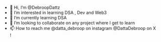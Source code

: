 - 👋 Hi, I’m @DebroopDattz
- 👀 I’m interested in learning DSA , Dev and Web3
- 🌱 I’m currently learning DSA
- 💞️ I’m looking to collaborate on any project where I get to learn
- 📫 How to reach me @datta_debroop on instagram @DattaDebroop on X !



